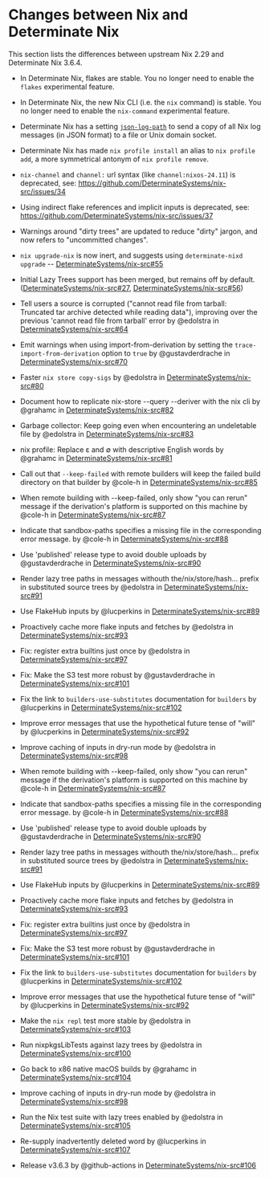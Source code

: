 # Changes between Nix and Determinate Nix

This section lists the differences between upstream Nix 2.29 and Determinate Nix 3.6.4.<!-- differences -->

* In Determinate Nix, flakes are stable. You no longer need to enable the `flakes` experimental feature.

* In Determinate Nix, the new Nix CLI (i.e. the `nix` command) is stable. You no longer need to enable the `nix-command` experimental feature.

* Determinate Nix has a setting [`json-log-path`](@docroot@/command-ref/conf-file.md#conf-json-log-path) to send a copy of all Nix log messages (in JSON format) to a file or Unix domain socket.

* Determinate Nix has made `nix profile install` an alias to `nix profile add`, a more symmetrical antonym of `nix profile remove`.

* `nix-channel` and `channel:` url syntax (like `channel:nixos-24.11`) is deprecated, see: https://github.com/DeterminateSystems/nix-src/issues/34

* Using indirect flake references and implicit inputs is deprecated, see: https://github.com/DeterminateSystems/nix-src/issues/37

* Warnings around "dirty trees" are updated to reduce "dirty" jargon, and now refers to "uncommitted changes".

<!-- Determinate Nix version 3.4.2 -->

<!-- Determinate Nix version 3.5.0 -->

<!-- Determinate Nix version 3.5.1 -->

* `nix upgrade-nix` is now inert, and suggests using `determinate-nixd upgrade` -- [DeterminateSystems/nix-src#55](https://github.com/DeterminateSystems/nix-src/pull/55)

* Initial Lazy Trees support has been merged, but remains off by default. ([DeterminateSystems/nix-src#27](https://github.com/DeterminateSystems/nix-src/pull/27), [DeterminateSystems/nix-src#56](https://github.com/DeterminateSystems/nix-src/pull/56))

<!-- Determinate Nix version 3.5.2 -->

* Tell users a source is corrupted ("cannot read file from tarball: Truncated tar archive detected while reading data"), improving over the previous 'cannot read file from tarball' error by @edolstra in [DeterminateSystems/nix-src#64](https://github.com/DeterminateSystems/nix-src/pull/64)
<!-- Determinate Nix version 3.6.0 -->

* Emit warnings when using import-from-derivation by setting the `trace-import-from-derivation` option to `true` by @gustavderdrache in [DeterminateSystems/nix-src#70](https://github.com/DeterminateSystems/nix-src/pull/70)
<!-- Determinate Nix version 3.6.1 -->

<!-- Determinate Nix version 3.6.2 -->

* Faster `nix store copy-sigs` by @edolstra in [DeterminateSystems/nix-src#80](https://github.com/DeterminateSystems/nix-src/pull/80)

* Document how to replicate nix-store --query --deriver with the nix cli by @grahamc in [DeterminateSystems/nix-src#82](https://github.com/DeterminateSystems/nix-src/pull/82)

* Garbage collector: Keep going even when encountering an undeletable file by @edolstra in [DeterminateSystems/nix-src#83](https://github.com/DeterminateSystems/nix-src/pull/83)

* nix profile: Replace ε and ∅ with descriptive English words by @grahamc in [DeterminateSystems/nix-src#81](https://github.com/DeterminateSystems/nix-src/pull/81)

* Call out that `--keep-failed` with remote builders will keep the failed build directory on that builder by @cole-h in [DeterminateSystems/nix-src#85](https://github.com/DeterminateSystems/nix-src/pull/85)
<!-- Determinate Nix version 3.6.3 -->

* When remote building with --keep-failed, only show "you can rerun" message if the derivation's platform is supported on this machine by @cole-h in [DeterminateSystems/nix-src#87](https://github.com/DeterminateSystems/nix-src/pull/87)

* Indicate that sandbox-paths specifies a missing file in the corresponding error message. by @cole-h in [DeterminateSystems/nix-src#88](https://github.com/DeterminateSystems/nix-src/pull/88)

* Use 'published' release type to avoid double uploads by @gustavderdrache in [DeterminateSystems/nix-src#90](https://github.com/DeterminateSystems/nix-src/pull/90)

* Render lazy tree paths in messages withouth the/nix/store/hash... prefix in substituted source trees by @edolstra in [DeterminateSystems/nix-src#91](https://github.com/DeterminateSystems/nix-src/pull/91)

* Use FlakeHub inputs by @lucperkins in [DeterminateSystems/nix-src#89](https://github.com/DeterminateSystems/nix-src/pull/89)

* Proactively cache more flake inputs and fetches by @edolstra in [DeterminateSystems/nix-src#93](https://github.com/DeterminateSystems/nix-src/pull/93)

* Fix: register extra builtins just once by @edolstra in [DeterminateSystems/nix-src#97](https://github.com/DeterminateSystems/nix-src/pull/97)

* Fix: Make the S3 test more robust by @gustavderdrache in [DeterminateSystems/nix-src#101](https://github.com/DeterminateSystems/nix-src/pull/101)

* Fix the link to `builders-use-substitutes` documentation for `builders` by @lucperkins in [DeterminateSystems/nix-src#102](https://github.com/DeterminateSystems/nix-src/pull/102)

* Improve error messages that use the hypothetical future tense of "will" by @lucperkins in [DeterminateSystems/nix-src#92](https://github.com/DeterminateSystems/nix-src/pull/92)

* Improve caching of inputs in dry-run mode by @edolstra in [DeterminateSystems/nix-src#98](https://github.com/DeterminateSystems/nix-src/pull/98)
<!-- Determinate Nix version 3.6.4 -->

* When remote building with --keep-failed, only show "you can rerun" message if the derivation's platform is supported on this machine by @cole-h in [DeterminateSystems/nix-src#87](https://github.com/DeterminateSystems/nix-src/pull/87)

* Indicate that sandbox-paths specifies a missing file in the corresponding error message. by @cole-h in [DeterminateSystems/nix-src#88](https://github.com/DeterminateSystems/nix-src/pull/88)

* Use 'published' release type to avoid double uploads by @gustavderdrache in [DeterminateSystems/nix-src#90](https://github.com/DeterminateSystems/nix-src/pull/90)

* Render lazy tree paths in messages withouth the/nix/store/hash... prefix in substituted source trees by @edolstra in [DeterminateSystems/nix-src#91](https://github.com/DeterminateSystems/nix-src/pull/91)

* Use FlakeHub inputs by @lucperkins in [DeterminateSystems/nix-src#89](https://github.com/DeterminateSystems/nix-src/pull/89)

* Proactively cache more flake inputs and fetches by @edolstra in [DeterminateSystems/nix-src#93](https://github.com/DeterminateSystems/nix-src/pull/93)

* Fix: register extra builtins just once by @edolstra in [DeterminateSystems/nix-src#97](https://github.com/DeterminateSystems/nix-src/pull/97)

* Fix: Make the S3 test more robust by @gustavderdrache in [DeterminateSystems/nix-src#101](https://github.com/DeterminateSystems/nix-src/pull/101)

* Fix the link to `builders-use-substitutes` documentation for `builders` by @lucperkins in [DeterminateSystems/nix-src#102](https://github.com/DeterminateSystems/nix-src/pull/102)

* Improve error messages that use the hypothetical future tense of "will" by @lucperkins in [DeterminateSystems/nix-src#92](https://github.com/DeterminateSystems/nix-src/pull/92)

* Make the `nix repl` test more stable by @edolstra in [DeterminateSystems/nix-src#103](https://github.com/DeterminateSystems/nix-src/pull/103)

* Run nixpkgsLibTests against lazy trees by @edolstra in [DeterminateSystems/nix-src#100](https://github.com/DeterminateSystems/nix-src/pull/100)

* Go back to x86 native macOS builds by @grahamc in [DeterminateSystems/nix-src#104](https://github.com/DeterminateSystems/nix-src/pull/104)

* Improve caching of inputs in dry-run mode by @edolstra in [DeterminateSystems/nix-src#98](https://github.com/DeterminateSystems/nix-src/pull/98)

* Run the Nix test suite with lazy trees enabled by @edolstra in [DeterminateSystems/nix-src#105](https://github.com/DeterminateSystems/nix-src/pull/105)

* Re-supply inadvertently deleted word by @lucperkins in [DeterminateSystems/nix-src#107](https://github.com/DeterminateSystems/nix-src/pull/107)

* Release v3.6.3 by @github-actions in [DeterminateSystems/nix-src#106](https://github.com/DeterminateSystems/nix-src/pull/106)